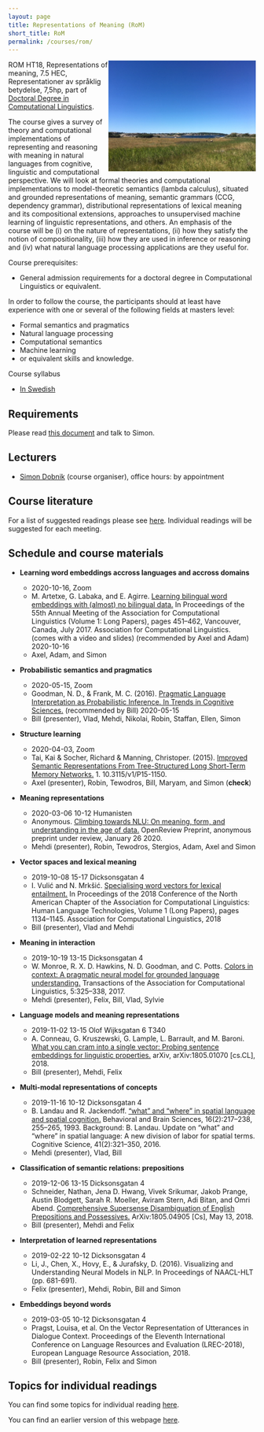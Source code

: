 ```yaml
---
layout: page
title: Representations of Meaning (RoM)
short_title: RoM
permalink: /courses/rom/
---
```


<img align="right" width="300" src="pics/rom-img_5624.jpg"/>

ROM HT18, Representations of meaning, 7.5 HEC, Representationer av
språklig betydelse, 7,5hp, part of [Doctoral Degree in Computational
Linguistics](https://flov.gu.se/digitalAssets/1605/1605989_asp-fd-datalingvistik-2016ver2.pdf).

The course gives a survey of theory and computational implementations
of representing and reasoning with meaning in natural languages from
cognitive, linguistic and computational perspective. We will look at
formal theories and computational implementations to model-theoretic
semantics (lambda calculus), situated and grounded representations of
meaning, semantic grammars (CCG, dependency grammar), distributional
representations of lexical meaning and its compositional extensions,
approaches to unsupervised machine learning of linguistic
representations, and others. An emphasis of the course will be (i) on
the nature of representations, (ii) how they satisfy the notion of
compositionality, (iii) how they are used in inference or reasoning
and (iv) what natural language processing applications are they useful
for.

Course prerequisites:

  - General admission requirements for a doctoral degree in
    Computational Linguistics or equivalent.

In order to follow the course, the participants should at least have
experience with one or several of the following fields at masters
level:

  - Formal semantics and pragmatics
  - Natural language processing
  - Computational semantics
  - Machine learning
  - or equivalent skills and knowledge.

Course syllabus

  - [In Swedish](https://flov.gu.se/digitalAssets/1578/1578778_representationer-av-spr--klig-betydelse--7-5-hp.pdf)


## Requirements

Please read [this document](../requirements.md) and talk to Simon.


## Lecturers

  - [Simon Dobnik](https://clasp.gu.se/about/people/simon-dobnik) (course organiser), office hours: by appointment


## Course literature

For a list of suggested readings please see [here](reading-list.pdf). Individual readings will be suggested for each meeting.


## Schedule and course materials

  - **Learning word embeddings accross languages and accross domains**
      * 2020-10-16, Zoom
      *  M. Artetxe, G. Labaka, and E. Agirre. [Learning bilingual word embeddings with (almost) no bilingual data.](https://www.aclweb.org/anthology/P17-1042/) In Proceedings of the 55th Annual Meeting of the Association for Computational Linguistics (Volume 1: Long Papers), pages 451–462, Vancouver, Canada, July 2017. Association for Computational Linguistics. (comes with a video and slides) (recommended by Axel and Adam) 2020-10-16
      * Axel, Adam, and Simon

  - **Probabilistic semantics and pragmatics** 
  	* 2020-05-15, Zoom
	* Goodman, N. D., & Frank, M. C. (2016). [Pragmatic Language Interpretation as Probabilistic Inference. In Trends in Cognitive Sciences.](http://langcog.stanford.edu/papers_new/goodman-2016-underrev.pdf) (recommended by Bill) 2020-05-15
	* Bill (presenter), Vlad, Mehdi, Nikolai, Robin, Staffan, Ellen, Simon
  - **Structure learning**
  	* 2020-04-03, Zoom
	* Tai, Kai & Socher, Richard & Manning, Christoper. (2015). [Improved Semantic Representations From Tree-Structured Long Short-Term Memory Networks.](https://arxiv.org/abs/1503.00075) 1. 10.3115/v1/P15-1150. 
	* Axel (presenter), Robin, Tewodros, Bill, Maryam, and Simon (**check**)

  - **Meaning representations**
	* 2020-03-06 10-12 Humanisten
	* Anonymous. [Climbing towards NLU: On meaning, form, and understanding in the age of data.](https://openreview.net/forum?id=GKTvAcb12b) OpenReview Preprint, anonymous preprint under review, January 26 2020.
	* Mehdi (presenter), Robin, Tewodros, Stergios, Adam, Axel and Simon

  - **Vector spaces and lexical meaning**
	* 2019-10-08 15-17 Dicksonsgatan 4
	* I. Vulić and N. Mrkšić. [Specialising word vectors for lexical entailment.](http://aclweb.org/anthology/N18-1103) In Proceedings of the 2018 Conference of the North American Chapter of the Association for Computational Linguistics: Human Language Technologies, Volume 1 (Long Papers), pages 1134–1145. Association for Computational Linguistics, 2018
	* Bill (presenter), Vlad and Mehdi

  - **Meaning in interaction**
	* 2019-10-19 13-15 Dicksonsgatan 4
	* W. Monroe, R. X. D. Hawkins, N. D. Goodman, and C. Potts. [Colors in context: A pragmatic neural model for grounded language understanding.](https://transacl.org/ojs/index.php/tacl/article/view/1142) Transactions of the Association for Computational Linguistics, 5:325–338, 2017.
	* Mehdi (presenter), Felix, Bill, Vlad, Sylvie

  - **Language models and meaning representations**
	*  2019-11-02 13-15 Olof Wijksgatan 6 T340
	* A. Conneau, G. Kruszewski, G. Lample, L. Barrault, and M. Baroni. [What you can cram into a single vector: Probing sentence embeddings for linguistic properties.](https://arxiv.org/pdf/1805.01070.pdf%202018-11-02) arXiv, arXiv:1805.01070 [cs.CL], 2018. 
	* Bill (presenter), Mehdi, Felix

  - **Multi-modal representations of concepts**
	*  2019-11-16 10-12 Dicksonsgatan 4
	* B. Landau and R. Jackendoff. [“what” and “where” in spatial language and spatial cognition.](https://doi.org/10.1017/S0140525X00029733) Behavioral and Brain Sciences, 16(2):217–238, 255–265, 1993. Background: B. Landau. Update on “what” and “where” in spatial language: A new division of labor for spatial terms. Cognitive Science, 41(2):321–350, 2016. 
	* Mehdi (presenter), Vlad, Bill

  - **Classification of semantic relations: prepositions**
	* 2019-12-06 13-15 Dicksonsgatan 4
	* Schneider, Nathan, Jena D. Hwang, Vivek Srikumar, Jakob Prange, Austin Blodgett, Sarah R. Moeller, Aviram Stern, Adi Bitan, and Omri Abend. [Comprehensive Supersense Disambiguation of English Prepositions and Possessives.](http://arxiv.org/abs/1805.04905) ArXiv:1805.04905 [Cs], May 13, 2018.
	* Bill (presenter), Mehdi and Felix 

  - **Interpretation of learned representations**
	* 2019-02-22 10-12 Dicksonsgatan 4
	* Li, J., Chen, X., Hovy, E., & Jurafsky, D. (2016). Visualizing and Understanding Neural Models in NLP. In Proceedings of NAACL-HLT (pp. 681-691).
	* Felix (presenter), Mehdi, Robin, Bill and Simon

  - **Embeddings beyond words**
	* 2019-03-05 10-12 Dicksonsgatan 4
	* Pragst, Louisa, et al. On the Vector Representation of Utterances in Dialogue Context. Proceedings of the Eleventh International Conference on Language Resources and Evaluation (LREC-2018), European Language Resource Association, 2018.
	* Bill (presenter), Robin, Felix and Simon


## Topics for individual readings

You can find some topics for individual reading [here](readings.md).

You can find  an earlier version of this webpage [here](documents/archived.zip).
